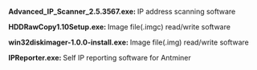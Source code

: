 <b>Advanced_IP_Scanner_2.5.3567.exe: </b>IP address scanning software

<b>HDDRawCopy1.10Setup.exe: </b>Image file(.imgc) read/write software

<b>win32diskimager-1.0.0-install.exe: </b>Image file(.img) read/write software

<b>IPReporter.exe: </b>Self IP reporting software for Antminer

